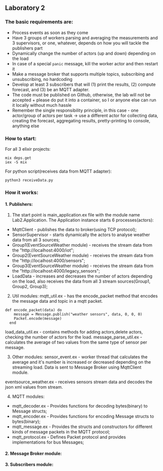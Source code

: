 ## Laboratory 2

### The basic requirements are:
- Process events as soon as they come
- Have 3 groups of workers parsing and averaging the measurements and 3 supervisors, or one, whatever, depends on how you will tackle the publishers part
- Dynamically change the number of actors (up and down) depending on the load
- In case of a special `panic` message, kill the worker actor and then restart it
- Make a message broker that supports multiple topics, subscribing and unsubscribing, no hardcoding
- Develop at least 3 subscribers that will (1) print the results, (2) compute forecast, and (3) be an MQTT adapter.
- The code must be published on Github, otherwise, the lab will not be accepted + please do put it into a container, so I or anyone else can run it locally without much hassle
- Remember the single responsibility principle, in this case - one actor/group of actors per task -> use a different actor for collecting data, creating the forecast, aggregating results, pretty-printing  to console, anything else

### How to start:
For all 3 elixir projects:
```
mix deps.get
iex -S mix
```
For python script(receives data from MQTT adapter):
```
python3 receiveData.py
```

### How it works:

#### 1. Publishers:
1. The start point is  main_application.ex file with the module name Lab2.Application. The Application instance starts 6 processes(actors): 
- MqttClient - publishes the data to broker(using TCP protocol);
- SensorSupervisor - starts dynamically the actors to analyse weather data from all 3 sources;
- Group1(EventSourceWeather module) - receives the stream data from the "http://localhost:4000/iot";
- Group2(EventSourceWeather module) - receives the stream data from the "http://localhost:4000/sensors";
- Group3(EventSourceWeather module) - receives the stream data from the "http://localhost:4000/legacy_sensors";
- LoadData - increases and decreases the number of actors depending on the load, also receives the data from all 3 stream sources(Group1, Group2, Group3);

2. Util modules:
mqtt_util.ex - has the encode_packet method that encodes the message data and topic in a mqtt packet.
```
def encode_packet(data) do
    message = Message.publish("weather sensors", data, 0, 0, 0)
    Packet.encode(message)
  end
```
load_data_util.ex - contains methods for adding actors,delete actors, checking the number of actors for the load.
message_parse_util.ex - calculates the average of two values from the same type of sensor per message.

3. Other modules: 
sensor_event.ex - worker thread that calculates the average and it's  number is increased or decreased depending on the streaming load. Data is sent to Message Broker using MqttClient module.

eventsource_weather.ex - receives sensors stream data and decodes the json xml values from stream. 

4. MQTT modules:
- mqtt_decoder.ex - Provides functions for decoding bytes(binary) to Message structs;
- mqtt_encoder.ex - Provides functions for encoding Message structs to bytes(binary);
- mqtt_message.ex - Provides the structs and constructors for different kinds of message packets in the MQTT protocol;
- mqtt_protocol.ex - Defines Packet protocol and provides implementations for bus Messages;

#### 2. Message Broker module:


#### 3. Subscribers module:

